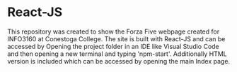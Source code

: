 # React-JS
This repository was created to show the Forza Five webpage created for INFO3160 at Conestoga College. The site is built with React-JS and can be accessed by
Opening the project folder in an IDE like Visual Studio Code and then opening a new terminal and typing 'npm-start'. Additionally HTML version is included
which can be accessed by opening the main Index page.
